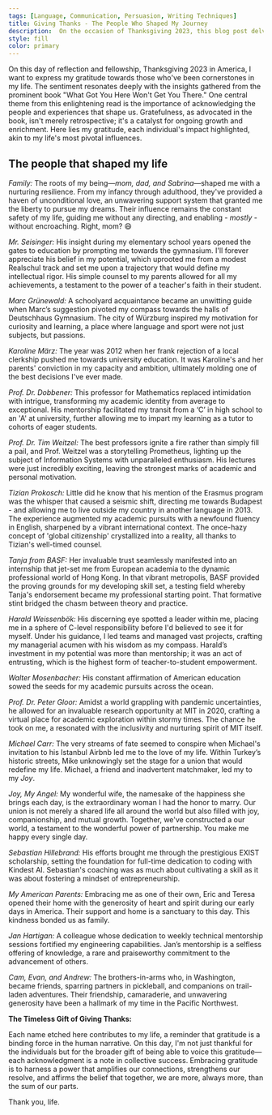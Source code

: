 ```yaml
---
tags: [Language, Communication, Persuasion, Writing Techniques]
title: Giving Thanks - The People Who Shaped My Journey
description:  On the occasion of Thanksgiving 2023, this blog post delves into the power of gratitude. Reflecting on personal growth and the pivotal individuals who have guided, inspired, and shaped my path, it serves as a heartfelt homage to those who have made a lasting impact on his life. 
style: fill
color: primary
---
```


On this day of reflection and fellowship, Thanksgiving 2023 in America, I want to express my gratitude towards those who've been cornerstones in my life. The sentiment resonates deeply with the insights gathered from the prominent book "What Got You Here Won't Get You There." One central theme from this enlightening read is the importance of acknowledging the people and experiences that shape us. Gratefulness, as advocated in the book, isn't merely retrospective; it's a catalyst for ongoing growth and enrichment. Here lies my gratitude, each individual's impact highlighted, akin to my life's most pivotal influences.

## The people that shaped my life

*Family:* The roots of my being—*mom, dad, and Sabrina*—shaped me with a nurturing resilience. From my infancy through adulthood, they've provided a haven of unconditional love, an unwavering support system that granted me the liberty to pursue my dreams. Their influence remains the constant safety of my life, guiding me without any directing, and enabling - *mostly* - without encroaching. Right, mom? :smile:

*Mr. Seisinger:* His insight during my elementary school years opened the gates to education by prompting me towards the gymnasium. I'll forever appreciate his belief in my potential, which uprooted me from a modest Realschul track and set me upon a trajectory that would define my intellectual rigor. His simple counsel to my parents allowed for all my achievements, a testament to the power of a teacher's faith in their student.

*Marc Grünewald:* A schoolyard acquaintance became an unwitting guide when Marc’s suggestion pivoted my compass towards the halls of Deutschhaus Gymnasium. The city of Würzburg inspired my motivation for curiosity and learning, a place where language and sport were not just subjects, but passions. 

*Karoline März:* The year was 2012 when her frank rejection of a local clerkship pushed me towards university education. It was Karoline's and her parents' conviction in my capacity and ambition, ultimately molding one of the best decisions I've ever made. 

*Prof. Dr. Dobbener:* This professor for Mathematics replaced intimidation with intrigue, transforming my academic identity from average to exceptional. His mentorship facilitated my transit from a ‘C’ in high school to an 'A' at university, further allowing me to impart my learning as a tutor to cohorts of eager students. 

*Prof. Dr. Tim Weitzel:* The best professors ignite a fire rather than simply fill a pail, and Prof. Weitzel was a storytelling Prometheus, lighting up the subject of Information Systems with unparalleled enthusiasm. His lectures were just incredibly exciting, leaving the strongest marks of academic and personal motivation. 

*Tizian Prokosch:* Little did he know that his mention of the Erasmus program was the whisper that caused a seismic shift, directing me towards Budapest - and allowing me to live outside my country in another language in 2013. The experience augmented my academic pursuits with a newfound fluency in English, sharpened by a vibrant international context. The once-hazy concept of 'global citizenship' crystallized into a reality, all thanks to Tizian's well-timed counsel.

*Tanja from BASF:* Her invaluable trust seamlessly manifested into an internship that jet-set me from European academia to the dynamic professional world of Hong Kong. In that vibrant metropolis, BASF provided the proving grounds for my developing skill set, a testing field whereby Tanja's endorsement became my professional starting point. That formative stint bridged the chasm between theory and practice.

*Harald Weissenbök:* His discerning eye spotted a leader within me, placing me in a sphere of C-level responsibility before I'd believed to see it for myself. Under his guidance, I led teams and managed vast projects, crafting my managerial acumen with his wisdom as my compass. Harald’s investment in my potential was more than mentorship; it was an act of entrusting, which is the highest form of teacher-to-student empowerment.

*Walter Mosenbacher:* His constant affirmation of American education sowed the seeds for my academic pursuits across the ocean.

*Prof. Dr. Peter Gloor:* Amidst a world grappling with pandemic uncertainties, he allowed for an invaluable research opportunity at MIT in 2020, crafting a virtual place for academic exploration within stormy times. The chance he took on me, a resonated with the inclusivity and nurturing spirit of MIT itself.

*Michael Carr:* The very streams of fate seemed to conspire when Michael's invitation to his Istanbul Airbnb led me to the love of my life. Within Turkey’s historic streets, Mike unknowingly set the stage for a union that would redefine my life. Michael, a friend and inadvertent matchmaker, led my to my *Joy*.

*Joy, My Angel:* My wonderful wife, the namesake of the happiness she brings each day, is the extraordinary woman I had the honor to marry. Our union is not merely a shared life all around the world but also filled with joy, companionship, and mutual growth. Together, we've constructed a our world, a testament to the wonderful power of partnership. You make me happy every single day.

*Sebastian Hillebrand:* His efforts brought me through the prestigious EXIST scholarship, setting the foundation for full-time dedication to coding with Kindest AI. Sebastian's coaching was as much about cultivating a skill as it was about fostering a mindset of entrepreneurship.

*My American Parents:* Embracing me as one of their own, Eric and Teresa opened their home with the generosity of heart and spirit during our early days in America. Their support and home is a sanctuary to this day. This kindness bonded us as family.

*Jan Hartigan:* A colleague whose dedication to weekly technical mentorship sessions fortified my engineering capabilities. Jan’s mentorship is a selfless offering of knowledge, a rare and praiseworthy commitment to the advancement of others. 

*Cam, Evan, and Andrew:* The brothers-in-arms who, in Washington, became friends, sparring partners in pickleball, and companions on trail-laden adventures. Their friendship, camaraderie, and unwavering generosity have been a hallmark of my time in the Pacific Northwest.

**The Timeless Gift of Giving Thanks:**

Each name etched here contributes to my life, a reminder that gratitude is a binding force in the human narrative. On this day, I'm not just thankful for the individuals but for the broader gift of being able to voice this gratitude—each acknowledgment is a note in collective success. Embracing gratitude is to harness a power that amplifies our connections, strengthens our resolve, and affirms the belief that together, we are more, always more, than the sum of our parts.

Thank you, life.